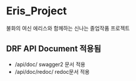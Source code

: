 # Eris_Project
불화의 여신 에리스와 함께하는 신나는 졸업작품 프로젝트


## DRF API Document 적용됨 
 * /api/doc/   swagger2 문서 적용
 * /api/doc/redoc/  redoc문서 적용